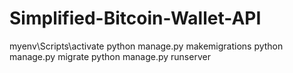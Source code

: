 # Simplified-Bitcoin-Wallet-API
 
myenv\Scripts\activate
python manage.py makemigrations
python manage.py migrate
python manage.py runserver

